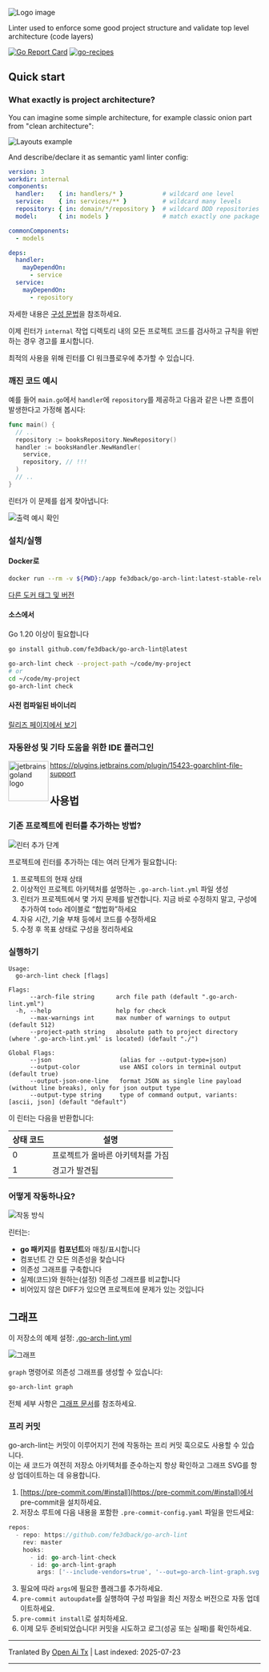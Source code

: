 ﻿![Logo image](https://raw.githubusercontent.com/fe3dback/go-arch-lint/master/./docs/images/logo.png)

Linter used to enforce some good project structure and validate top level architecture (code layers) 

[![Go Report Card](https://goreportcard.com/badge/github.com/fe3dback/go-arch-lint)](https://goreportcard.com/report/github.com/fe3dback/go-arch-lint)
[![go-recipes](https://raw.githubusercontent.com/nikolaydubina/go-recipes/main/badge.svg?raw=true)](https://github.com/nikolaydubina/go-recipes)

## Quick start

### What exactly is project architecture?

You can imagine some simple architecture, for example classic onion part from "clean architecture":

![Layouts example](https://raw.githubusercontent.com/fe3dback/go-arch-lint/master/./docs/images/layout_example.png)

And describe/declare it as semantic yaml linter config:

```yaml
version: 3
workdir: internal
components:
  handler:    { in: handlers/* }           # wildcard one level
  service:    { in: services/** }          # wildcard many levels
  repository: { in: domain/*/repository }  # wildcard DDD repositories
  model:      { in: models }               # match exactly one package

commonComponents:
  - models

deps:
  handler:
    mayDependOn:
      - service
  service:
    mayDependOn:
      - repository
```


자세한 내용은 [구성 문법](https://raw.githubusercontent.com/fe3dback/go-arch-lint/master/docs/syntax/README.md)을 참조하세요. 

이제 린터가 `internal` 작업 디렉토리 내의 모든 프로젝트 코드를 검사하고
규칙을 위반하는 경우 경고를 표시합니다.

최적의 사용을 위해 린터를 CI 워크플로우에 추가할 수 있습니다.

### 깨진 코드 예시

예를 들어 `main.go`에서 `handler`에 `repository`를 제공하고 다음과 같은 나쁜
흐름이 발생한다고 가정해 봅시다:


```go
func main() {
  // ..
  repository := booksRepository.NewRepository()
  handler := booksHandler.NewHandler(
    service,
    repository, // !!!
  )
  // ..
}
```


린터가 이 문제를 쉽게 찾아냅니다:

![출력 예시 확인](https://raw.githubusercontent.com/fe3dback/go-arch-lint/master/./docs/images/check-example.png)

### 설치/실행

#### Docker로


```bash
docker run --rm -v ${PWD}:/app fe3dback/go-arch-lint:latest-stable-release check --project-path /app
```
[다른 도커 태그 및 버전](https://hub.docker.com/r/fe3dback/go-arch-lint/tags)

#### 소스에서
Go 1.20 이상이 필요합니다


```bash
go install github.com/fe3dback/go-arch-lint@latest
```

```bash
go-arch-lint check --project-path ~/code/my-project
# or
cd ~/code/my-project
go-arch-lint check
```
#### 사전 컴파일된 바이너리

[릴리즈 페이지에서 보기](https://github.com/fe3dback/go-arch-lint/releases)

### 자동완성 및 기타 도움을 위한 IDE 플러그인

<img src="https://user-images.githubusercontent.com/2073883/104641610-0f453900-56bb-11eb-8419-6d94fbcb4d2f.png" alt="jetbrains goland logo" align="left" width="80px" height="80px">

https://plugins.jetbrains.com/plugin/15423-goarchlint-file-support

## 사용법

### 기존 프로젝트에 린터를 추가하는 방법?

![린터 추가 단계](https://raw.githubusercontent.com/fe3dback/go-arch-lint/master/./docs/images/add-linter-steps.png)

프로젝트에 린터를 추가하는 데는 여러 단계가 필요합니다:

1. 프로젝트의 현재 상태
2. 이상적인 프로젝트 아키텍처를 설명하는 `.go-arch-lint.yml` 파일 생성
3. 린터가 프로젝트에서 몇 가지 문제를 발견합니다. 지금 바로 수정하지 말고, 구성에 추가하여 `todo` 레이블로 “합법화”하세요
4. 자유 시간, 기술 부채 등에서 코드를 수정하세요
5. 수정 후 목표 상태로 구성을 정리하세요

### 실행하기


```
Usage:
  go-arch-lint check [flags]

Flags:
      --arch-file string      arch file path (default ".go-arch-lint.yml")
  -h, --help                  help for check
      --max-warnings int      max number of warnings to output (default 512)
      --project-path string   absolute path to project directory (where '.go-arch-lint.yml' is located) (default "./")

Global Flags:
      --json                   (alias for --output-type=json)
      --output-color           use ANSI colors in terminal output (default true)
      --output-json-one-line   format JSON as single line payload (without line breaks), only for json output type
      --output-type string     type of command output, variants: [ascii, json] (default "default")
```
이 린터는 다음을 반환합니다:

| 상태 코드 | 설명                             |
|-----------|---------------------------------|
| 0         | 프로젝트가 올바른 아키텍처를 가짐 |
| 1         | 경고가 발견됨                   |


### 어떻게 작동하나요?

![작동 방식](https://raw.githubusercontent.com/fe3dback/go-arch-lint/master/./docs/images/how-is-working.png)

린터는:
- **go 패키지**를 **컴포넌트**와 매칭/표시합니다
- 컴포넌트 간 모든 의존성을 찾습니다
- 의존성 그래프를 구축합니다
- 실제(코드)와 원하는(설정) 의존성 그래프를 비교합니다
- 비어있지 않은 DIFF가 있으면 프로젝트에 문제가 있는 것입니다

## 그래프

이 저장소의 예제 설정: [.go-arch-lint.yml](.go-arch-lint.yml)

![그래프](https://raw.githubusercontent.com/fe3dback/go-arch-lint/master/./docs/images/graph-example.png)

`graph` 명령어로 의존성 그래프를 생성할 수 있습니다:


```bash
go-arch-lint graph
```
전체 세부 사항은 [그래프 문서](https://raw.githubusercontent.com/fe3dback/go-arch-lint/master/docs/graph/README.md)를 참조하세요.

### 프리 커밋

go-arch-lint는 커밋이 이루어지기 전에 작동하는 프리 커밋 훅으로도 사용할 수 있습니다.  
이는 새 코드가 여전히 저장소 아키텍처를 준수하는지 항상 확인하고 그래프 SVG를 항상 업데이트하는 데 유용합니다.

1. [https://pre-commit.com/#install](https://pre-commit.com/#install)에서 pre-commit을 설치하세요.
2. 저장소 루트에 다음 내용을 포함한 `.pre-commit-config.yaml` 파일을 만드세요:


```go
repos:
  - repo: https://github.com/fe3dback/go-arch-lint
    rev: master
    hooks:
      - id: go-arch-lint-check
      - id: go-arch-lint-graph
        args: ['--include-vendors=true', '--out=go-arch-lint-graph.svg']
```
3. 필요에 따라 `args`에 필요한 플래그를 추가하세요.  
4. `pre-commit autoupdate`를 실행하여 구성 파일을 최신 저장소 버전으로 자동 업데이트하세요.  
5. `pre-commit install`로 설치하세요.  
6. 이제 모두 준비되었습니다! 커밋을 시도하고 로그(성공 또는 실패)를 확인하세요.




---

Tranlated By [Open Ai Tx](https://github.com/OpenAiTx/OpenAiTx) | Last indexed: 2025-07-23

---